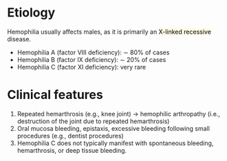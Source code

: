 # Etiology
Hemophilia usually affects males, as it is primarily an <mark style="background: #FFF3A34A;">X-linked recessive</mark> disease.
- Hemophilia A (factor VIII deficiency): ∼ 80% of cases
- Hemophilia B (factor IX deficiency): ∼ 20% of cases
- Hemophilia C (factor XI deficiency): very rare
# Clinical features
1. Repeated hemarthrosis (e.g., knee joint) → hemophilic arthropathy (i.e., destruction of the joint due to repeated hemarthrosis)
2. Oral mucosa bleeding, epistaxis, excessive bleeding following small procedures (e.g., dentist procedures)
3. Hemophilia C does not typically manifest with spontaneous bleeding, hemarthrosis, or deep tissue bleeding.
